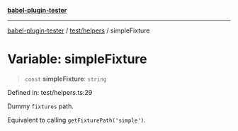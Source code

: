 [**babel-plugin-tester**](../../../README.md)

***

[babel-plugin-tester](../../../README.md) / [test/helpers](../README.md) / simpleFixture

# Variable: simpleFixture

> `const` **simpleFixture**: `string`

Defined in: test/helpers.ts:29

Dummy `fixtures` path.

Equivalent to calling `getFixturePath('simple')`.
